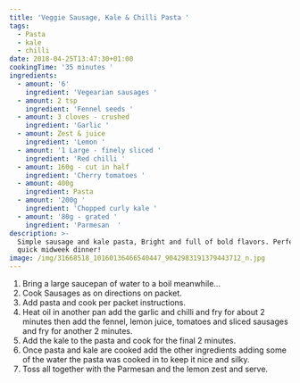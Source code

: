 ```yaml
---
title: 'Veggie Sausage, Kale & Chilli Pasta '
tags:
  - Pasta
  - kale
  - chilli
date: 2018-04-25T13:47:30+01:00
cookingTime: '35 minutes '
ingredients:
  - amount: '6'
    ingredient: 'Vegearian sausages '
  - amount: 2 tsp
    ingredient: 'Fennel seeds '
  - amount: 3 cloves - crushed
    ingredient: 'Garlic '
  - amount: Zest & juice
    ingredient: 'Lemon '
  - amount: '1 Large - finely sliced '
    ingredient: 'Red chilli '
  - amount: 160g - cut in half
    ingredient: 'Cherry tomatoes '
  - amount: 400g
    ingredient: Pasta
  - amount: '200g '
    ingredient: 'Chopped curly kale '
  - amount: '80g - grated '
    ingredient: 'Parmesan  '
description: >-
  Simple sausage and kale pasta, Bright and full of bold flavors. Perfect for a
  quick midweek dinner! 
image: /img/31668518_10160136466540447_9042983191379443712_n.jpg
---
```

1. Bring a large saucepan of water to a boil meanwhile...
2. Cook Sausages as on directions on packet. 
3. Add pasta and cook per packet instructions. 
4. Heat oil in another pan add the garlic and chilli and fry for about 2 minutes then add the fennel, lemon juice, tomatoes and sliced sausages and fry for another 2 minutes.
5. Add the kale to the pasta and cook for the final 2 minutes.
6. Once pasta and kale are cooked add the other ingredients adding some of the water  the pasta was cooked in to keep it nice and silky. 
7. Toss all together with the Parmesan and the lemon zest and serve.
